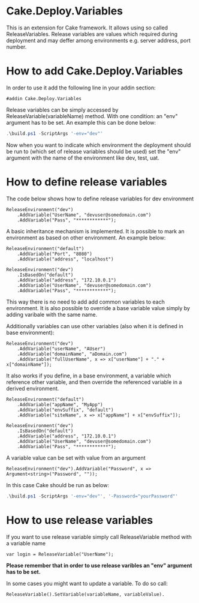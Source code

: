 # Cake.Deploy.Variables
This is an extension for Cake framework. It allows using so called ReleaseVariables. Release variables are values which required during deployment and may deffer among environments e.g. server address, port number.

# How to add Cake.Deploy.Variables

In order to use it add the following line in your addin section:
```cake
#addin Cake.Deploy.Variables
```

Release variables can be simply accessed by ReleaseVariable(variableName) method. With one condition: an "env" argument has to be set. An example this can be done below:
```powershell
.\build.ps1 -ScriptArgs '-env="dev"'
```
Now when you want to indicate which environment the deployment should be run to (which set of release variables should be used) set the "env" argument with the name of the environment like dev, test, uat.

# How to define release variables
The code below shows how to define release variables for dev environment
```cake
ReleaseEnvironment("dev")
    .AddVariable("UserName", "devuser@somedomain.com")
    .AddVariable("Pass", "************");
```
A basic inheritance mechanism is implemented. It is possible to mark an environment as based on other environment. An example below:
```cake
ReleaseEnvironment("default")
    .AddVariable("Port", "8080")
    .AddVariable("address", "localhost")

ReleaseEnvironment("dev")
    .IsBasedOn("default")
    .AddVariable("address", "172.10.0.1")
    .AddVariable("UserName", "devuser@somedomain.com")
    .AddVariable("Pass", "************");
```
This way there is no need to add add common variables to each environment.
It is also possible to override a base variable value simply by adding varibale with the same name.

Additionally variables can use other variables (also when it is defined in base environment):
```cake
ReleaseEnvironment("dev")
    .AddVariable("userName", "AUser")
    .AddVariable("domainName", "aDomain.com")
    .AddVariable("fullUserName", x => x["userName"] + "." + x["domainName"]);
```

It also works if you define, in a base environment, a variable which reference other variable, and then override the referenced variable in a derived environment.

```cake
ReleaseEnvironment("default")
    .AddVariable("appName", "MyApp")
    .AddVariable("envSuffix", "default")
    .AddVariable("siteName", x => x["appName"] + x["envSuffix"]);

ReleaseEnvironment("dev")
    .IsBasedOn("default")
    .AddVariable("address", "172.10.0.1")
    .AddVariable("UserName", "devuser@somedomain.com")
    .AddVariable("Pass", "************");
```

A variable value can be set with value from an argument

```cake
ReleaseEnvironment("dev").AddVariable("Password", x => Argument<string>("Password", ""));
```
In this case Cake should be run as below:

```powershell
.\build.ps1 -ScriptArgs '-env="dev"', '-Password="yourPassword"'
```

# How to use release variables
If you want to use release variable simply call ReleaseVariable method with a variable name

```cake
var login = ReleaseVariable("UserName");
```

**Please remember that in order to use release varibles an "env" argument has to be set.**

In some cases you might want to update a variable. To do so call:

```cake
ReleaseVariable().SetVariable(variableName, variableValue).
```